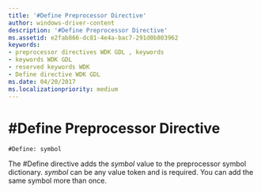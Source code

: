 ```yaml
---
title: '#Define Preprocessor Directive'
author: windows-driver-content
description: '#Define Preprocessor Directive'
ms.assetid: e2fab866-dc81-4e4a-bac7-291d0b803962
keywords:
- preprocessor directives WDK GDL , keywords
- keywords WDK GDL
- reserved keywords WDK
- Define directive WDK GDL
ms.date: 04/20/2017
ms.localizationpriority: medium
---
```


# \#Define Preprocessor Directive

```GDL
#Define: symbol
```

The \#Define directive adds the *symbol* value to the preprocessor symbol dictionary. *symbol* can be any value token and is required. You can add the same symbol more than once.
